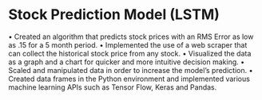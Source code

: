 # Stock Prediction Model (LSTM)
•	Created an algorithm that predicts stock prices with an RMS Error as low as .15 for a 5 month period.
•	Implemented the use of a web scraper that can collect the historical stock price from any stock.
•	Visualized the data as a graph and a chart for quicker and more intuitive decision making. 
•	Scaled and manipulated data in order to increase the model’s prediction. 
•	Created data frames in the Python environment and implemented various machine learning APIs such as Tensor Flow, Keras and Pandas.
